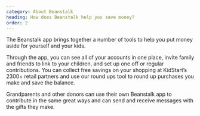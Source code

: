 ```yaml
---
category: About Beanstalk
heading: How does Beanstalk help you save money?
order: 2
---
```


The Beanstalk app brings together a number of tools to help you put money aside for yourself and your kids.

Through the app, you can see all of your accounts in one place, invite family and friends to link to your children, and set up one off or regular contributions.  You can collect free savings on your shopping at KidStart’s 2300+ retail partners and use our round ups tool to round up purchases you make and save the balance.

Grandparents and other donors can use their own Beanstalk app to contribute in the same great ways and can send and receive messages with the gifts they make.